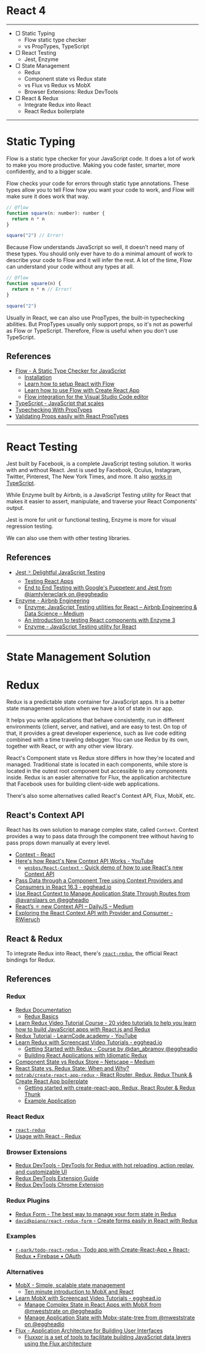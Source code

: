 # React 4

---

- ▢ Static Typing
  - Flow static type checker
  - vs PropTypes, TypeScript
- ▢ React Testing
  - Jest, Enzyme
- ▢ State Management
  - Redux
  - Component state vs Redux state
  - vs Flux vs Redux vs MobX
  - Browser Extensions: Redux DevTools
- ▢ React & Redux
  - Integrate Redux into React
  - React Redux boilerplate

---

# Static Typing

Flow is a static type checker for your JavaScript code. It does a lot of work to make you more productive. Making you code faster, smarter, more confidently, and to a bigger scale.

Flow checks your code for errors through static type annotations. These types allow you to tell Flow how you want your code to work, and Flow will make sure it does work that way.

```js
// @flow
function square(n: number): number {
  return n * n
}

square("2") // Error!
```

Because Flow understands JavaScript so well, it doesn’t need many of these types. You should only ever have to do a minimal amount of work to describe your code to Flow and it will infer the rest. A lot of the time, Flow can understand your code without any types at all.

```js
// @flow
function square(n) {
  return n * n // Error!
}

square("2")
```

Usually in React, we can also use PropTypes, the built-in typechecking abilities. But PropTypes usually only support props, so it's not as powerful as Flow or TypeScript. Therefore, Flow is useful when you don't use TypeScript.

## References

- [Flow - A Static Type Checker for JavaScript](https://flow.org)
  - [Installation](https://flow.org/en/docs/install)
  - [Learn how to setup React with Flow](https://flow.org/en/docs/react)
  - [Learn how to use Flow with Create React App](https://flow.org/en/docs/tools/create-react-app)
  - [Flow integration for the Visual Studio Code editor](https://flow.org/en/docs/editors/vscode)
- [TypeScript - JavaScript that scales](https://www.typescriptlang.org)
- [Typechecking With PropTypes](https://reactjs.org/docs/typechecking-with-proptypes.html)
- [Validating Props easily with React PropTypes](https://codeburst.io/validating-props-easily-with-react-proptypes-96e80208207)

---

# React Testing

Jest built by Facebook, is a complete JavaScript testing solution. It works with and without React. Jest is used by Facebook, Oculus, Instagram, Twitter, Pinterest, The New York Times, and more. It also [works in TypeScript](https://github.com/kulshekhar/ts-jest).

While Enzyme built by Airbnb, is a JavaScript Testing utility for React that makes it easier to assert, manipulate, and traverse your React Components' output.

Jest is more for unit or functional testing, Enzyme is more for visual regression testing.

We can also use them with other testing libraries.

## References

- [Jest 🃏 Delightful JavaScript Testing](https://facebook.github.io/jest)
  - [Testing React Apps](https://facebook.github.io/jest/docs/en/tutorial-react.html)
  - [End to End Testing with Google's Puppeteer and Jest from @iamtylerwclark on @eggheadio](https://egghead.io/courses/end-to-end-testing-with-google-s-puppeteer-and-jest)
- [Enzyme - Airbnb Engineering](http://airbnb.io/projects/enzyme)
  - [Enzyme: JavaScript Testing utilities for React – Airbnb Engineering & Data Science – Medium](https://medium.com/airbnb-engineering/enzyme-javascript-testing-utilities-for-react-a417e5e5090f)
  - [An introduction to testing React components with Enzyme 3](https://javascriptplayground.com/introduction-to-react-tests-enzyme)
  - [Enzyme - JavaScript Testing utility for React](http://airbnb.io/enzyme)

---

# State Management Solution

# Redux

Redux is a predictable state container for JavaScript apps.
It is a better state management solution when we have a lot of state in our app.

It helps you write applications that behave consistently, run in different environments (client, server, and native), and are easy to test. On top of that, it provides a great developer experience, such as live code editing combined with a time traveling debugger.
You can use Redux by its own, together with React, or with any other view library.

React's Component state vs Redux store differs in how they're located and managed. Traditional state is located in each components, while store is located in the outest root component but accessible to any components inside.
Redux is an easier alternative for Flux, the application architecture that Facebook uses for building client-side web applications.

There's also some alternatives called React's Context API, Flux, MobX, etc.

## React's Context API

React has its own solution to manage complex state, called `Context`.
Context provides a way to pass data through the component tree without having to pass props down manually at every level.

- [Context - React](https://reactjs.org/docs/context.html)
- [Here's how React's New Context API Works - YouTube](https://www.youtube.com/watch?v=XLJN4JfniH4)
  - [`wesbos/React-Context` - Quick demo of how to use React's new Context API](https://github.com/wesbos/React-Context)
- [Pass Data through a Component Tree using Context Providers and Consumers in React 16.3 - egghead.io](https://egghead.io/lessons/react-pass-data-through-a-component-tree-using-context-providers-and-consumers-in-react-16-3)
- [Use React Context to Manage Application State Through Routes from @avanslaars on @eggheadio](https://egghead.io/lessons/react-use-react-context-to-manage-application-state-through-routes)
- [React’s ⚛️ new Context API – DailyJS – Medium](https://medium.com/dailyjs/reacts-%EF%B8%8F-new-context-api-70c9fe01596b)
- [Exploring the React Context API with Provider and Consumer - RWieruch](https://www.robinwieruch.de/react-context-api)

## React & Redux

To integrate Redux into React, there's [`react-redux`](https://github.com/reactjs/react-redux), the official React bindings for Redux.

## References

### Redux

- [Redux Documentation](https://redux.js.org)
  - [Redux Basics](https://redux.js.org/basics)
- [Learn Redux Video Tutorial Course - 20 video tutorials to help you learn how to build JavaScript apps with React.js and Redux](https://learnredux.com)
- [Redux Tutorial - LearnCode.academy - YouTube](https://www.youtube.com/watch?v=1w-oQ-i1XB8&list=PLoYCgNOIyGADILc3iUJzygCqC8Tt3bRXt)
- [Learn Redux with Screencast Video Tutorials - egghead.io](https://egghead.io/browse/libraries/redux)
  - [Getting Started with Redux - Course by @dan_abramov @eggheadio](https://egghead.io/courses/getting-started-with-redux)
  - [Building React Applications with Idiomatic Redux](https://egghead.io/courses/building-react-applications-with-idiomatic-redux)
- [Component State vs Redux Store – Netscape – Medium](https://medium.com/netscape/component-state-vs-redux-store-1eb0c929277)
- [React State vs. Redux State: When and Why?](https://spin.atomicobject.com/2017/06/07/react-state-vs-redux-state)
- [`notrab/create-react-app-redux` - React Router, Redux, Redux Thunk & Create React App boilerplate](https://github.com/notrab/create-react-app-redux)
  - [Getting started with create-react-app, Redux, React Router & Redux Thunk](https://medium.com/@notrab/getting-started-with-create-react-app-redux-react-router-redux-thunk-d6a19259f71f)
  - [Example Application](https://cra-redux-router-thunk.herokuapp.com)

### React Redux

- [`react-redux`](https://github.com/reactjs/react-redux)
- [Usage with React - Redux](https://redux.js.org/basics/usage-with-react)

### Browser Extensions

- [Redux DevTools - DevTools for Redux with hot reloading, action replay, and customizable UI](https://github.com/reduxjs/redux-devtools)
- [Redux DevTools Extension Guide](http://extension.remotedev.io)
- [Redux DevTools Chrome Extension](https://chrome.google.com/webstore/detail/redux-devtools/lmhkpmbekcpmknklioeibfkpmmfibljd)

### Redux Plugins

- [Redux Form - The best way to manage your form state in Redux](https://redux-form.com)
- [`davidkpiano/react-redux-form` - Create forms easily in React with Redux](https://davidkpiano.github.io/react-redux-form)

### Examples

- [`r-park/todo-react-redux` - Todo app with Create-React-App • React-Redux • Firebase • OAuth](https://github.com/r-park/todo-react-redux)

### Alternatives

- [MobX - Simple, scalable state management](https://mobx.js.org)
  - [Ten minute introduction to MobX and React](https://mobx.js.org/getting-started.html)
- [Learn MobX with Screencast Video Tutorials - egghead.io](https://egghead.io/browse/libraries/mobx)
  - [Manage Complex State in React Apps with MobX from @mweststrate on @eggheadio](https://egghead.io/courses/manage-complex-state-in-react-apps-with-mobx)
  - [Manage Application State with Mobx-state-tree from @mweststrate on @eggheadio](https://egghead.io/courses/manage-application-state-with-mobx-state-tree)
- [Flux - Application Architecture for Building User Interfaces](https://facebook.github.io/flux)
  - [Fluxxor is a set of tools to facilitate building JavaScript data layers using the Flux architecture](http://fluxxor.com)
